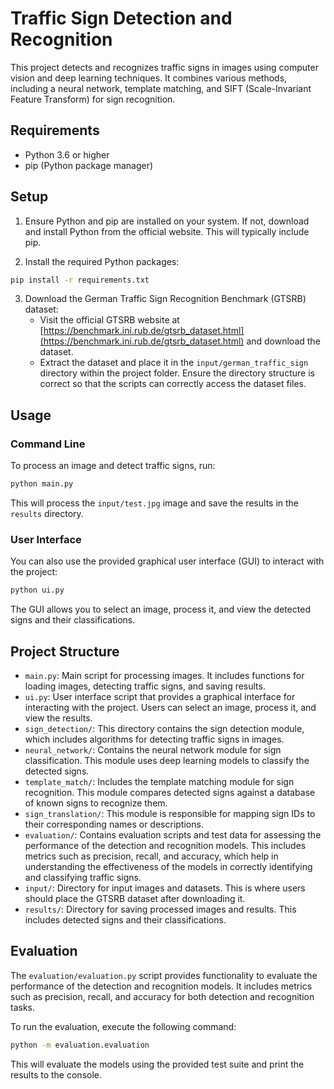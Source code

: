 # Traffic Sign Detection and Recognition

This project detects and recognizes traffic signs in images using computer vision and deep learning techniques. It combines various methods, including a neural network, template matching, and SIFT (Scale-Invariant Feature Transform) for sign recognition.

## Requirements

- Python 3.6 or higher
- pip (Python package manager)

## Setup

1. Ensure Python and pip are installed on your system. If not, download and install Python from the official website. This will typically include pip.

2. Install the required Python packages:
```bash
pip install -r requirements.txt
```


3. Download the German Traffic Sign Recognition Benchmark (GTSRB) dataset:
   - Visit the official GTSRB website at [https://benchmark.ini.rub.de/gtsrb_dataset.html](https://benchmark.ini.rub.de/gtsrb_dataset.html) and download the dataset.
   - Extract the dataset and place it in the `input/german_traffic_sign` directory within the project folder. Ensure the directory structure is correct so that the scripts can correctly access the dataset files.

## Usage

### Command Line

To process an image and detect traffic signs, run:
```bash
python main.py
```


This will process the `input/test.jpg` image and save the results in the `results` directory.

### User Interface

You can also use the provided graphical user interface (GUI) to interact with the project:
```bash
python ui.py
```

The GUI allows you to select an image, process it, and view the detected signs and their classifications.

## Project Structure

- `main.py`: Main script for processing images. It includes functions for loading images, detecting traffic signs, and saving results.
- `ui.py`: User interface script that provides a graphical interface for interacting with the project. Users can select an image, process it, and view the results.
- `sign_detection/`: This directory contains the sign detection module, which includes algorithms for detecting traffic signs in images.
- `neural_network/`: Contains the neural network module for sign classification. This module uses deep learning models to classify the detected signs.
- `template_match/`: Includes the template matching module for sign recognition. This module compares detected signs against a database of known signs to recognize them.
- `sign_translation/`: This module is responsible for mapping sign IDs to their corresponding names or descriptions.
- `evaluation/`: Contains evaluation scripts and test data for assessing the performance of the detection and recognition models. This includes metrics such as precision, recall, and accuracy, which help in understanding the effectiveness of the models in correctly identifying and classifying traffic signs.
- `input/`: Directory for input images and datasets. This is where users should place the GTSRB dataset after downloading it.
- `results/`: Directory for saving processed images and results. This includes detected signs and their classifications.

## Evaluation

The `evaluation/evaluation.py` script provides functionality to evaluate the performance of the detection and recognition models. It includes metrics such as precision, recall, and accuracy for both detection and recognition tasks.

To run the evaluation, execute the following command:
```bash
python -m evaluation.evaluation 
```


This will evaluate the models using the provided test suite and print the results to the console.
